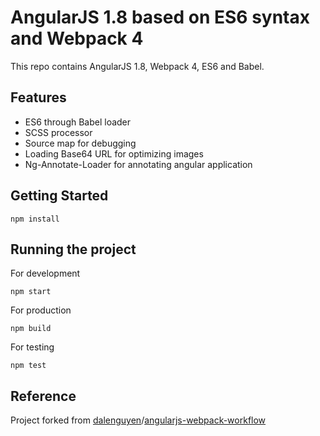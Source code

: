 # AngularJS 1.8 based on ES6 syntax and Webpack 4

This repo contains AngularJS 1.8, Webpack 4, ES6 and Babel.

## Features

+ ES6 through Babel loader
+ SCSS processor
+ Source map for debugging
+ Loading Base64 URL for optimizing images
+ Ng-Annotate-Loader for annotating angular application


## Getting Started 

```
npm install
```

## Running the project 

For development 

```
npm start
```

For production 

```
npm build
```

For testing 

```
npm test
```

## Reference

Project forked from [dalenguyen](https://github.com/dalenguyen)/[angularjs-webpack-workflow](https://github.com/dalenguyen/angularjs-webpack-workflow)
